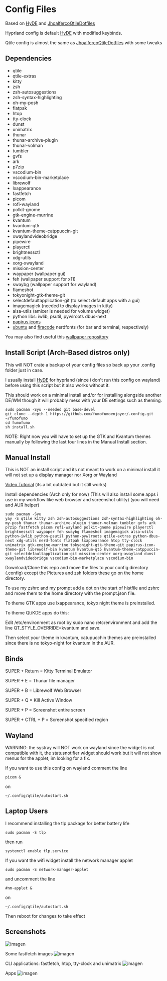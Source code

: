 # Config Files

Based on [HyDE](https://github.com/prasanthrangan/hyprdots) and [JhoalfercoQtileDotfiles](https://github.com/JhonatanFerrer/JhoalfercoQtileDotfiles) 

Hyprland config is default [HyDE](https://github.com/prasanthrangan/hyprdots) with modified keybinds.

Qtile config is almost the same as [JhoalfercoQtileDotfiles](https://github.com/JhonatanFerrer/JhoalfercoQtileDotfiles) with some tweaks

## Dependencies
- qtile
- qtile-extras
- kitty
- zsh
- zsh-autosuggestions
- zsh-syntax-highlighting
- oh-my-posh
- flatpak
- htop
- tty-clock
- dunst
- unimatrix
- thunar
- thunar-archive-plugin
- thunar-volman
- tumbler
- gvfs
- ark
- p7zip
- vscodium-bin
- vscodium-bin-marketplace
- librewolf
- lxappearance
- fastfetch
- picom
- rofi-wayland
- polkit-gnome
- gtk-engine-murrine
- kvantum
- kvantum-qt5
- kvantum-theme-catppuccin-git
- xwaylandvideobridge
- pipewire
- playerctl
- brightnessctl
- xdg-utils
- xorg-xwayland
- mission-center
- waypaper (wallpaper gui)
- feh (wallpaper support for x11)
- swaybg (wallpaper support for wayland)
- flameshot
- tokyonight-gtk-theme-git
- selectdefaultapplication-git (to select default apps with a gui)
- imagemagick (needed to display images in kitty)
- alsa-utils (amixer is needed for volume widget)
- python libs: iwlib, psutil, pywlroots dbus-next
- [papirus icons](https://www.pling.com/p/1166289)
- [ubuntu](https://github.com/ryanoasis/nerd-fonts/releases/download/v3.2.1/Ubuntu.zip) and [firacode](https://github.com/ryanoasis/nerd-fonts/releases/download/v3.2.1/FiraCode.zip) nerdfonts (for bar and terminal, respectively)

You may also find useful this [wallpaper repository](https://github.com/tokyo-night/wallpapers)


## Install Script (Arch-Based distros only)

This will NOT crate a backup of your config files so back up your .config folder just in case.

I usually install [HyDE](https://github.com/prasanthrangan/hyprdots) for hyprland (since i don't run this config on wayland) before using this script but it also works without it.

This should work on a minimal install and/or for installing alongside another DE/WM though it will probably mess with your DE settings such as theming.

```shell
sudo pacman -Syu --needed git base-devel
git clone --depth 1 https://github.com/fumofumoenjoyer/.config.git ~/fumofumo
cd fumofumo
sh install.sh
```

NOTE: Right now you will have to set up the GTK and Kvantum themes manually by following the last four lines in the Manual Install section.

## Manual Install
This is NOT an install script and its not meant to work on a minimal install it will not set up a display manager nor Xorg or Wayland 

[Video Tutorial](https://www.youtube.com/watch?v=JD6TK90WiE4) (its a bit outdated but it still works)

Install dependencies (Arch only for now) (This will also install some apps i use in my workflow like web browser and screenshot utility) (you will need and AUR helper)

```shell
sudo pacman -Syu
yay -S qtile kitty zsh zsh-autosuggestions zsh-syntax-highlighting oh-my-posh thunar thunar-archive-plugin thunar-volman tumbler gvfs ark p7zip fastfetch picom rofi-wayland polkit-gnome pipewire playerctl brightnessctl waypaper feh swaybg flameshot imagemagick alsa-utils python-iwlib python-psutil python-pywlroots qtile-extras python-dbus-next xdg-utils nerd-fonts flatpak lxappearance htop tty-clock unimatrix gtk-engine-murrine tokyonight-gtk-theme-git papirus-icon-theme-git librewolf-bin kvantum kvantum-qt5 kvantum-theme-catppuccin-git selectdefaultapplication-git mission-center xorg-xwayland dunst xwaylandvideobridge vscodium-bin-marketplace vscodium-bin
```
Download/Clone this repo and move the files to your config directory (.config) except the Pictures and zsh folders these go on the home directory.

To use my zshrc and my prompt add a dot on the start of histfile and zshrc and move them to the home directory with the prompt.json file.

To theme GTK apps use lxappearance, tokyo night theme is preinstalled.

To theme Qt/KDE apps do this:

Edit /etc/environment as root by sudo nano /etc/environment and add the line QT_STYLE_OVERRIDE=kvantum and save.

Then select your theme in kvantum, catupucchin themes are preinstalled since there is no tokyo-night for kvantum in the AUR.




## Binds
SUPER + Return  = Kitty Terminal Emulator

SUPER + E    =   Thunar file manager

SUPER + B    =    Librewolf Web Browser

SUPER + Q    =    Kill Active Window

SUPER + P    =    Screenshot entire screen

SUPER + CTRL + P    =    Screenshot specified region

## Wayland

WARNING: the systray will NOT work on wayland since the widget is not compatible with it, the statusnotifier widget should work but it will not show menus for the applet, im looking for a fix.

If you want to use this config on wayland comment the line
```shell
picom &
```
on
```shell
~/.config/qtile/autostart.sh
```

## Laptop Users

I recommend installing the tlp package for better battery life
```shell
sudo pacman -S tlp
```
then run
```shell
systemctl enable tlp.service
```
If you want the wifi widget install the network manager applet
```shell
sudo pacman -S network-manager-applet
```
and uncomment the line
```shell
#nm-applet &
```
on
```shell
~/.config/qtile/autostart.sh
```

Then reboot for changes to take effect

## Screenshots
![imagen](https://github.com/Juancholololo/.config/blob/main/Pictures/screenshots/2024-10-16_17-30_1.png)

Some fastfetch images
![imagen](https://github.com/Juancholololo/.config/blob/main/Pictures/screenshots/2024-10-16_16-23.png)

CLI applications: fastfetch, htop, tty-clock and unimatrix
![imagen](https://github.com/Juancholololo/.config/blob/main/Pictures/screenshots/2024-10-16_17-09.png)

Apps
![imagen](https://github.com/Juancholololo/.config/blob/main/Pictures/screenshots/2024-10-16_17-30.png)
